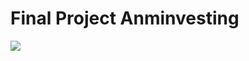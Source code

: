 # Final Project Anminvesting

<img src="https://drive.google.com/file/d/1C0TywuzNQklYsBAy5bRaqjpD2kogbN9v/view?usp=share_link">
